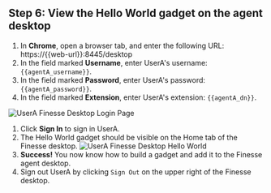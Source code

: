 ## Step 6: View the Hello World gadget on the agent desktop

1. In **Chrome**, open a browser tab, and enter the following URL: https://{{web-url}}:8445/desktop
1. In the field marked **Username**, enter UserA's username: ``{{agentA_username}}``.
1. In the field marked **Password**, enter UserA's password: ``{{agentA_password}}``.
1. In the field marked **Extension**, enter UserA's extension: ``{{agentA_dn}}``.

 ![UserA Finesse Desktop Login Page](/posts/files/finesse-hello-world-gadget/assets/images/user-a-finesse-desktop.jpg)
1. Click **Sign In** to sign in UserA.
1. The Hello World gadget should be visible on the Home tab of the Finesse desktop.
 ![UserA Finesse Desktop Hello World](/posts/files/finesse-hello-world-gadget/assets/images/user-a-finesse-desktop-hello-world.jpg)
1. **Success!** You now know how to build a gadget and add it to the Finesse agent desktop.  
1. Sign out UserA by clicking ``Sign Out`` on the upper right of the Finesse desktop.

